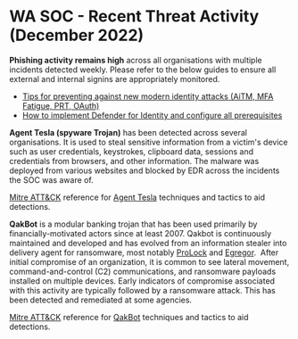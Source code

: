 # WA SOC - Recent Threat Activity (December 2022)

**Phishing activity remains high** across all organisations with multiple incidents detected weekly. Please refer to the below guides to ensure all external and internal signins are appropriately monitored.

- [Tips for preventing against new modern identity attacks (AiTM, MFA Fatigue, PRT, OAuth)](https://jeffreyappel.nl/tips-for-preventing-against-new-modern-identity-attacks-aitm-mfa-fatigue-prt-oauth/)
- [How to implement Defender for Identity and configure all prerequisites](https://jeffreyappel.nl/how-to-implement-defender-for-identity-and-configure-all-prerequisites/)

**Agent Tesla (spyware Trojan)** has been detected across several organisations. It is used to steal sensitive information from a victim's device such as user credentials, keystrokes, clipboard data, sessions and credentials from browsers, and other information. The malware was deployed from various websites and blocked by EDR across the incidents the SOC was aware of.

[Mitre ATT&CK](https://attack.mitre.org/) reference for [Agent Tesla](https://attack.mitre.org/software/S0331/) techniques and tactics to aid detections.

**QakBot** is a modular banking trojan that has been used primarily by financially-motivated actors since at least 2007. Qakbot is continuously maintained and developed and has evolved from an information stealer into delivery agent for ransomware, most notably [ProLock](https://attack.mitre.org/software/S0654/) and [Egregor](https://attack.mitre.org/software/S0554/).  After initial compromise of an organization, it is common to see lateral movement, command-and-control (C2) communications, and ransomware payloads installed on multiple devices. Early indicators of compromise associated with this activity are typically followed by a ransomware attack. This has been detected and remediated at some agencies.

[Mitre ATT&CK](https://attack.mitre.org/) reference for [QakBot](https://attack.mitre.org/software/S0650/) techniques and tactics to aid detections.
